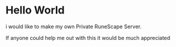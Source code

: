 # Hello World  

i would like to make my own Private RuneScape Server.

If anyone could help me out with this it would be much appreciated
